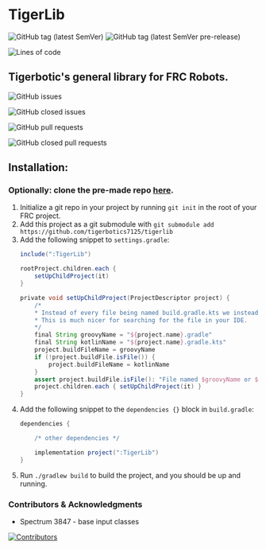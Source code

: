 # TigerLib

![GitHub tag (latest SemVer)](https://img.shields.io/github/v/tag/Tigerbotics7125/TigerLib?color=success&label=Latest&style=plastic)
![GitHub tag (latest SemVer pre-release)](https://img.shields.io/github/v/tag/Tigerbotics7125/TigerLib?color=important&include_prereleases&label=Pre-release&style=plastic)

![Lines of code](https://img.shields.io/tokei/lines/github/tigerbotics7125/TigerLib?style=plastic)

## Tigerbotic's general library for FRC Robots.


![GitHub issues](https://img.shields.io/github/issues/Tigerbotics7125/TigerLib?style=plastic)

![GitHub closed issues](https://img.shields.io/github/issues-closed-raw/Tigerbotics7125/TigerLib?style=plastic)

![GitHub pull requests](https://img.shields.io/github/issues-pr/Tigerbotics7125/TigerLib?style=plastic)

![GitHub closed pull requests](https://img.shields.io/github/issues-pr-closed-raw/Tigerbotics7125/TigerLib?style=plastic)

## Installation:

### Optionally: clone the pre-made repo [here](https://github.com/Tigerbotics7125/TigerLibTemplate/).



1. Initialize a git repo in your project by running `git init` in the root of your FRC project.
1. Add this project as a git submodule with `git submodule add https://github.com/tigerbotics7125/tigerlib`
1. Add the following snippet to `settings.gradle`:
    ```groovy
    include(":TigerLib")

    rootProject.children.each {
        setUpChildProject(it)
    }

    private void setUpChildProject(ProjectDescriptor project) {
        /*
        * Instead of every file being named build.gradle.kts we instead use the name ${project.name}.gradle.kts.
        * This is much nicer for searching for the file in your IDE.
        */
        final String groovyName = "${project.name}.gradle"
        final String kotlinName = "${project.name}.gradle.kts"
        project.buildFileName = groovyName
        if (!project.buildFile.isFile()) {
            project.buildFileName = kotlinName
        }
        assert project.buildFile.isFile(): "File named $groovyName or $kotlinName must exist."
        project.children.each { setUpChildProject(it) }
    }
    ```
1. Add the following snippet to the `dependencies {}` block in `build.gradle`:
    ```groovy
    dependencies {

        /* other dependencies */

        implementation project(":TigerLib")
    }
    ```
1. Run `./gradlew build` to build the project, and you should be up and running.

### Contributors & Acknowledgments
* Spectrum 3847 - base input classes

[![Contributors](https://contrib.rocks/image?repo=Tigerbotics7125/TigerLib)](https://github.com/Tigerbotics7125/TigerLib/graphs/contributors)
